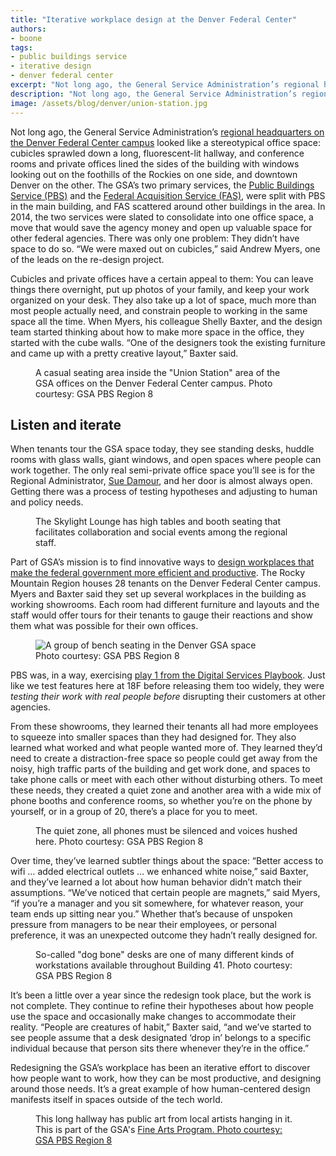 ```yaml
---
title: "Iterative workplace design at the Denver Federal Center"
authors:
- boone
tags:
- public buildings service
- iterative design
- denver federal center
excerpt: "Not long ago, the General Service Administration’s regional headquarters on the Denver Federal Center campus looked like a stereotypical office space; today, it is a modern workplace thanks to the iterative work of the Denver GSA’s design team."
description: "Not long ago, the General Service Administration’s regional headquarters on the Denver Federal Center campus looked like a stereotypical office space; today, it is a modern workplace thanks to the iterative work of the Denver GSA’s design team."
image: /assets/blog/denver/union-station.jpg
---
```

Not long ago, the General Service Administration’s [regional headquarters
on the Denver Federal Center campus](http://gsa.gov/portal/category/21504) looked like a stereotypical office
space: cubicles sprawled down a long, fluorescent-lit hallway, and
conference rooms and private offices lined the sides of the building
with windows looking out on the foothills of the Rockies on one side,
and downtown Denver on the other. The GSA’s two primary services, the
[Public Buildings Service (PBS)](http://gsa.gov/portal/content/104722) and the [Federal Acquisition Service
(FAS)](http://gsa.gov/portal/content/104850), were split with PBS in the main building, and FAS scattered
around other buildings in the area. In 2014, the two services were
slated to consolidate into one office space, a move that would save the
agency money and open up valuable space for other federal agencies.
There was only one problem: They didn’t have space to do so. “We were
maxed out on cubicles,” said Andrew Myers, one of the leads on the
re-design project.

Cubicles and private offices have a certain appeal to them: You can
leave things there overnight, put up photos of your family, and keep
your work organized on your desk. They also take up a lot of space, much
more than most people actually need, and constrain people to working in
the same space all the time. When Myers, his colleague Shelly Baxter,
and the design team started thinking about how to make more space in the
office, they started with the cube walls. “One of the designers took the
existing furniture and came up with a pretty creative layout,” Baxter
said.

<figure>
  <img src="{{site.baseurl}}{{page.image}}" alt="">
  <figcaption>A casual seating area inside the "Union Station" area of the GSA offices on the Denver Federal Center campus. Photo courtesy: GSA PBS Region 8</figcaption>
</figure>

## Listen and iterate

When tenants tour the GSA space today, they see standing desks, huddle
rooms with glass walls, giant windows, and open spaces where people can
work together. The only real semi-private office space you’ll see is for
the Regional Administrator, [Sue Damour](), and her door is almost always
open. Getting there was a process of testing hypotheses and adjusting to
human and policy needs.

<figure>
  <img src="{{ site.baseurl }}/assets/blog/denver/skylight.jpg" alt="">
  <figcaption>The Skylight Lounge has high tables and booth seating that facilitates collaboration and social events among the regional staff. </figcaption>
</figure>

Part of GSA’s mission is to find innovative ways to [design workplaces
that make the federal government more efficient and
productive](http://www.gsa.gov/portal/content/134874). The Rocky
Mountain Region houses 28 tenants on the Denver Federal Center campus.
Myers and Baxter said they set up several workplaces in the building as
working showrooms. Each room had different furniture and layouts and the
staff would offer tours for their tenants to gauge their reactions and
show them what was possible for their own offices.

<figure>
  <img alt="A group of bench seating in the Denver GSA space" src="{{site.baseurl }}/assets/blog/denver/quiet-car.jpg">
  <figcaption>Photo courtesy: GSA PBS Region 8</figcaption>
</figure>

PBS was, in a way, exercising [play 1 from the Digital Services Playbook](https://playbook.cio.gov/#play1).
Just like we test features here at 18F before releasing them too widely,
they were *testing their work with real people before* disrupting their
customers at other agencies.

From these showrooms, they learned their tenants all had more employees
to squeeze into smaller spaces than they had designed for. They also
learned what worked and what people wanted more of. They learned they’d
need to create a distraction-free space so people could get away from
the noisy, high traffic parts of the building and get work done, and
spaces to take phone calls or meet with each other without disturbing
others. To meet these needs, they created a quiet zone and another area
with a wide mix of phone booths and conference rooms, so whether you’re
on the phone by yourself, or in a group of 20, there’s a place for you
to meet.

<figure>
  <img src="{{site.baseurl}}/assets/blog/denver/quiet-car-2.jpg" alt="">
  <figcaption>The quiet zone, all phones must be silenced and voices hushed here. Photo courtesy: GSA PBS Region 8</figcaption>
</figure>

Over time, they’ve learned subtler things about the space: “Better
access to wifi … added electrical outlets … we enhanced white noise,”
said Baxter, and they’ve learned a lot about how human behavior didn’t
match their assumptions. “We’ve noticed that certain people are
magnets,” said Myers, “if you’re a manager and you sit somewhere, for
whatever reason, your team ends up sitting near you.” Whether that’s
because of unspoken pressure from managers to be near their employees,
or personal preference, it was an unexpected outcome they hadn’t really
designed for.

<figure>
  <img src="{{ site.baseurl }}/assets/blog/denver/dogbones.jpg" alt="">
  <figcaption>So-called "dog bone" desks are one of many different kinds of workstations available throughout Building 41. Photo courtesy: GSA PBS Region 8</figcaption>
</figure>

It’s been a little over a year since the redesign took place, but the
work is not complete. They continue to refine their hypotheses about how
people use the space and occasionally make changes to accommodate their
reality. “People are creatures of habit,” Baxter said, “and we’ve
started to see people assume that a desk designated ‘drop in’ belongs to
a specific individual because that person sits there whenever they’re in
the office.”

Redesigning the GSA’s workplace has been an iterative effort to discover
how people want to work, how they can be most productive, and designing
around those needs. It’s a great example of how human-centered design
manifests itself in spaces outside of the tech world.

<figure>
  <img src="{{ site.baseurl }}/assets/blog/denver/gallery-41.jpg" alt="">
  <figcaption>This long hallway has public art from local artists hanging in it. This is part of the GSA's <a href="http://www.gsa.gov/fa/">Fine Arts Program. Photo courtesy: GSA PBS Region 8</a></figcaption>
</figure>
